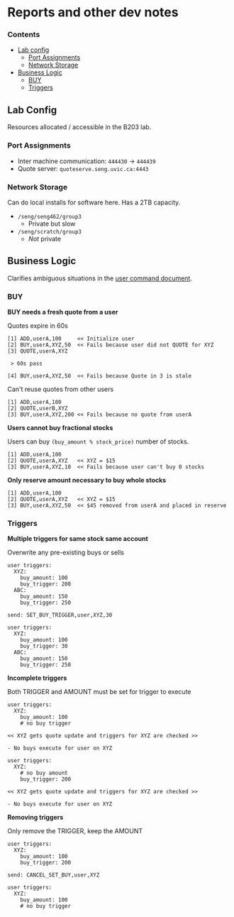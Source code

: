Reports and other dev notes
=====

### Contents
- [Lab config](#lab-config)
  - [Port Assignments](#port-assignments)
  - [Network Storage](#network-storage)
- [Business Logic](#business-logic)
  - [BUY](#buy)
  - [Triggers](#triggers)

## Lab Config
Resources allocated / accessible in the B203 lab.

### Port Assignments
- Inter machine communication: `444430` -> `444439`
- Quote server: `quoteserve.seng.uvic.ca:4443`

### Network Storage
Can do local installs for software here. Has a 2TB capacity.
- `/seng/seng462/group3`
  - Private but slow
- `/seng/scratch/group3`
  - _Not_ private

## Business Logic
Clarifies ambiguous situations in the [user command document][command_doc].

### BUY
**BUY needs a fresh quote from a user**

Quotes expire in 60s
```
[1] ADD,userA,100     << Initialize user
[2] BUY,userA,XYZ,50  << Fails because user did not QUOTE for XYZ
[3] QUOTE,userA,XYZ   

 > 60s pass

[4] BUY,userA,XYZ,50  << Fails because Quote in 3 is stale
```

Can't reuse quotes from other users
```
[1] ADD,userA,100
[2] QUOTE,userB,XYZ
[3] BUY,userA,XYZ,200 << Fails because no quote from userA
```

**Users cannot buy fractional stocks**

Users can buy `(buy_amount % stock_price)` number of stocks.
```
[1] ADD,userA,100
[2] QUOTE,userA,XYZ   << XYZ = $15
[3] BUY,userA,XYZ,10  << Fails because user can't buy 0 stocks
```

**Only reserve amount necessary to buy whole stocks**
```
[1] ADD,userA,100
[2] QUOTE,userA,XYZ   << XYZ = $15
[3] BUY,userA,XYZ,50  << $45 removed from userA and placed in reserve
```

### Triggers
**Multiple triggers for same stock same account**

Overwrite any pre-existing buys or sells
```
user triggers:
  XYZ:
    buy_amount: 100
    buy_trigger: 200
  ABC:
    buy_amount: 150
    buy_trigger: 250

send: SET_BUY_TRIGGER,user,XYZ,30

user triggers:
  XYZ:
    buy_amount: 100
    buy_trigger: 30
  ABC:
    buy_amount: 150
    buy_trigger: 250
```

**Incomplete triggers**

Both TRIGGER and AMOUNT must be set for trigger to execute
```
user triggers:
  XYZ:
    buy_amount: 100
    # no buy trigger

<< XYZ gets quote update and triggers for XYZ are checked >>

- No buys execute for user on XYZ
```

```
user triggers:
  XYZ:
    # no buy amount
    buy_trigger: 200

<< XYZ gets quote update and triggers for XYZ are checked >>

- No buys execute for user on XYZ
```

**Removing triggers**

Only remove the TRIGGER, keep the AMOUNT
```
user triggers:
  XYZ:
    buy_amount: 100
    buy_trigger: 200

send: CANCEL_SET_BUY,user,XYZ

user triggers:
  XYZ:
    buy_amount: 100
    # no buy trigger
```

[command_doc]: http://www.ece.uvic.ca/~seng462/ProjectWebSite/Commands.html
